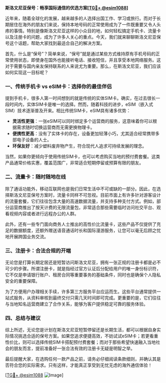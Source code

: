 **斯洛文尼亚保号：畅享国际通信的优选方案[[TG💪+ @esim1088](https://t.me/s/esim1088)]**

近年来，随着全球化的发展，越来越多的人选择出国工作、学习或旅行。而对于长期居住在海外的朋友们来说，保持本地号码的正常使用成为了一件既重要又令人头疼的事情。特别是像斯洛文尼亚这样的小众目的地，如何轻松搞定手机卡、流量卡以及注册卡的问题，成为了许多人关心的重点。今天，我们就来聊聊斯洛文尼亚保号这个话题，帮助大家找到最适合自己的解决方案。

首先，什么是“保号”？简单来说，“保号”就是通过某些方式维持原有手机号码的正常使用状态，即使身在国外也能接听电话、接收短信，并且享受本地网络服务。这对于需要与国内亲友保持联系的人来说尤为重要。那么，在斯洛文尼亚，我们应该如何实现这一目标呢？

### **一、传统手机卡 vs eSIM卡：选择你的最佳伴侣**

提到手机卡，很多人第一时间想到的就是传统的实体SIM卡。确实，在过去很长一段时间内，实体SIM卡是唯一的选择。然而，随着科技的进步，eSIM（嵌入式SIM）技术逐渐普及开来。相比传统SIM卡，eSIM具有诸多优势：

- **灵活性更强**：一张eSIM可以同时绑定多个运营商的服务，这意味着你可以根据需求随时切换运营商而无需更换物理卡。
- **便携性更高**：没有了实体卡的存在，设备更加轻薄小巧，尤其适合经常携带多部电子设备的人士。
- **环保友好**：减少塑料废弃物产生，符合现代人追求可持续发展的理念。

当然，如果你更倾向于使用传统SIM卡，也可以考虑购买当地的预付费套餐。这类产品通常价格实惠，覆盖范围广，非常适合短期停留或预算有限的朋友。

### **二、流量卡：随时随地在线**

除了通话功能外，移动互联网也是我们日常生活中不可或缺的一部分。因此，在选择斯洛文尼亚保号方案时，流量卡同样不可忽视。目前市面上有许多针对游客设计的流量套餐，它们往往包含大量的高速数据流量，并支持多种支付方式。例如，部分运营商推出了按天计费的无限流量包，非常适合那些需要临时访问社交平台、观看视频内容或者进行远程办公的人群。

此外，还有一些专门面向商务人士推出的高性价比流量卡，这些产品不仅提供了充足的数据额度，还额外赠送语音通话时长和国际漫游服务，让您可以毫无后顾之忧地开展跨国业务交流。

### **三、注册卡：合法合规的开端**

无论您是打算长期定居还是短暂访问斯洛文尼亚，拥有一张正规的注册卡都是必不可少的步骤。所谓注册卡，就是指经过官方认证后分配给用户的唯一身份标识符，它不仅是申请银行账户、租房合同等重要事务的基础条件，同时也是确保个人隐私安全的重要保障。

为了方便用户办理相关手续，许多第三方服务平台应运而生。这些平台通常提供一站式服务，从资料审核到最终交付只需几天时间即可完成。更重要的是，它们往往与当地知名运营商建立了合作关系，能够为客户提供稳定可靠的服务体验。

### **四、总结与建议**

综上所述，无论您是计划在斯洛文尼亚短暂停留还是长期生活，都可以根据自身实际情况挑选合适的保号方案。如果您追求便捷高效，不妨试试eSIM卡；若更看重性价比，则可以选择传统SIM卡搭配预付费套餐；而对于那些希望快速融入当地社会的朋友而言，提前准备好一张合法有效的注册卡无疑是明智之举。

最后提醒大家，在选购任何一款产品之前，请务必仔细阅读条款细则，并确认其是否符合您的实际需求。只有这样，才能真正享受到无忧无虑的海外通信体验！

[[TG💪+ @esim1088](https://t.me/s/esim1088) ![Image](https://i.postimg.cc/4NQfJmqS/Snipaste-2025-05-13-00-14-12.png)]